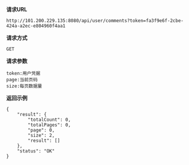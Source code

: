 
 **请求URL**  
     
    http://101.200.229.135:8080/api/user/comments?token=fa3f9e6f-2cbe-424a-a2ec-e804960f4aa1
    
 **请求方式**  
    
    GET  
 **请求参数**  
     
    token:用户凭据
    page:当前页码
    size:每页数据量
    
 **返回示例**  

    {
        "result": {
            "totalCount": 0,
            "totalPages": 0,
            "page": 0,
            "size": 2,
            "result": []
        },
        "status": "OK"
    }